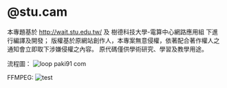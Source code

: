 # @stu.cam
  本專題基於 http://wait.stu.edu.tw/ 及 樹德科技大學-電算中心網路應用組 下進行編譯及開發；
  版權基於原網站創作人，本專案無意侵權，依著配合著作權人之通知會立即取下涉嫌侵權之內容。
  原代碼僅供學術研究、學習及教學用途。

  流程圖：
  ![loop paki91 com](https://github.com/Pakkei0920/stu.cam/assets/106027537/ebb289c2-12b7-4d8b-bec0-e1661b87c3e4)

  FFMPEG:
  ![test](https://github.com/Pakkei0920/stu.cam/assets/106027537/d35f6590-5c74-4b1b-9693-a2fbc7c3fc59)

